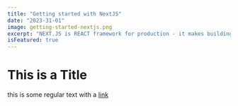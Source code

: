 ```yaml
---
title: "Getting started with NextJS"
date: "2023-31-01"
image: getting-started-nextjs.png
excerpt: "NEXT.JS is REACT framework for production - it makes building fullstack React apps and sites a breeze and ships with built-in SSR.",
isFeatured: true
---
```


# This is a Title

this is some regular text with a [link](https://google.com)
